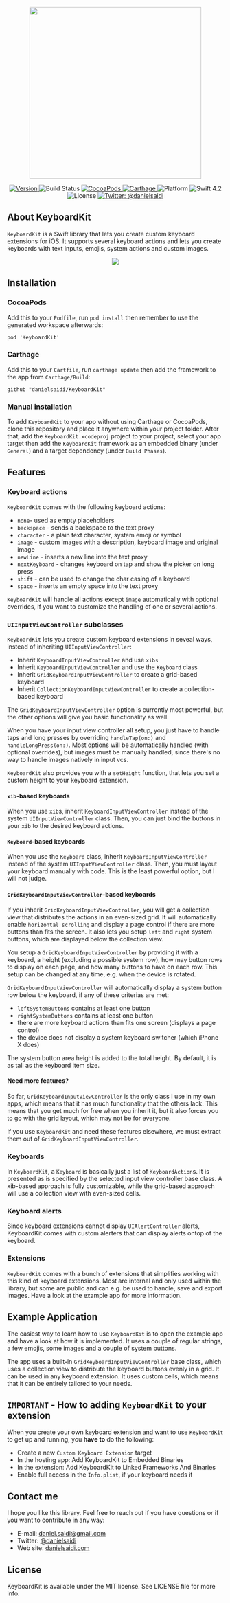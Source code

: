 <p align="center">
    <img src ="Resources/Logo.png" width=400 />
</p>

<p align="center">
    <a href="https://github.com/danielsaidi/KeyboardKit">
        <img src="https://badge.fury.io/gh/danielsaidi%2FKeyboardKit.svg?style=flat" alt="Version" />
    </a>
    <img src="https://api.travis-ci.org/danielsaidi/KeyboardKit.svg" alt="Build Status" />
    <a href="https://cocoapods.org/pods/KeyboardKit">
        <img src="https://img.shields.io/cocoapods/v/KeyboardKit.svg?style=flat" alt="CocoaPods" />
    </a>
    <a href="https://github.com/Carthage/Carthage">
        <img src="https://img.shields.io/badge/carthage-supported-green.svg?style=flat" alt="Carthage" />
    </a>
    <img src="https://img.shields.io/cocoapods/p/KeyboardKit.svg?style=flat" alt="Platform" />
    <img src="https://img.shields.io/badge/Swift-4.2-orange.svg" alt="Swift 4.2" />
    <img src="https://badges.frapsoft.com/os/mit/mit.svg?style=flat&v=102" alt="License" />
    <a href="https://twitter.com/danielsaidi">
        <img src="https://img.shields.io/badge/contact-@danielsaidi-blue.svg?style=flat" alt="Twitter: @danielsaidi" />
    </a>
</p>


## About KeyboardKit

`KeyboardKit` is a Swift library that lets you create custom keyboard extensions
for iOS. It supports several keyboard actions and lets you create keyboards with
text inputs, emojis, system actions and custom images.

<p align="center">
    <img src ="Resources/Demo.gif" />
</p>


## Installation

### CocoaPods

Add this to your `Podfile`, run `pod install` then remember to use the generated
workspace afterwards:

```
pod 'KeyboardKit'
```

### Carthage

Add this to your `Cartfile`, run `carthage update` then add the framework to the
app from `Carthage/Build`:

```
github "danielsaidi/KeyboardKit"
```

### Manual installation

To add `KeyboardKit` to your app without using Carthage or CocoaPods, clone this
repository and place it anywhere within your project folder. After that, add the
`KeyboardKit.xcodeproj` project to your project, select your app target then add
the `KeyboardKit` framework as an embedded binary (under `General`) and a target
dependency (under `Build Phases`).


## Features

### Keyboard actions

`KeyboardKit` comes with the following keyboard actions:

* `none`- used as empty placeholders
* `backspace` - sends a backspace to the text proxy
* `character` - a plain text character, system emoji or symbol
* `image` - custom images with a description, keyboard image and original image
* `newLine` - inserts a new line into the text proxy
* `nextKeyboard` - changes keyboard on tap and show the picker on long press
* `shift` - can be used to change the char casing of a keyboard
* `space` - inserts an empty space into the text proxy

`KeyboardKit` will handle all actions except `image` automatically with optional
overrides, if you want to customize the handling of one or several actions.

### `UIInputViewController` subclasses

`KeyboardKit` lets you create custom keyboard extensions in seveal ways, instead
of inheriting `UIInputViewController`:

* Inherit `KeyboardInputViewController` and use `xibs`
* Inherit `KeyboardInputViewController` and use the `Keyboard` class
* Inherit `GridKeyboardInputViewController` to create a grid-based keyboard
* Inherit `CollectionKeyboardInputViewController` to create a collection-based keyboard

The `GridKeyboardInputViewController` option is currently most powerful, but the
other options will give you basic functionality as well.

When you have your input view controller all setup, you just have to handle taps
and long presses by overriding `handleTap(on:)` and `handleLongPress(on:)`. Most
options will be automatically handled (with optional overrides), but images must
be manually handled, since there's no way to handle images natively in input vcs.

`KeyboardKit` also provides you with a `setHeight` function, that lets you set a
custom height to your keyboard extension.

#### `xib`-based keyboards

When you use `xib`s, inherit `KeyboardInputViewController` instead of the system `UIInputViewController` class. Then, you can just bind the buttons in your `xib`
to the desired keyboard actions.

#### `Keyboard`-based keyboards

When you use the `Keyboard` class, inherit `KeyboardInputViewController` instead
of the system `UIInputViewController` class. Then, you must layout your keyboard
manually with code. This is the least powerful option, but I will not judge.

#### `GridKeyboardInputViewController`-based keyboards

If you inherit `GridKeyboardInputViewController`, you will get a collection view
that distributes the actions in an even-sized grid. It will automatically enable
`horizontal scrolling` and display a page control if there are more buttons than
fits the screen. It also lets you setup `left` and `right` system buttons, which
are displayed below the collection view. 

You setup a `GridKeyboardInputViewController` by providing it with a keyboard, a
height (excluding a possible system row), how may button rows to display on each
page, and how many buttons to have on each row. This setup can be changed at any
time, e.g. when the device is rotated.

`GridKeyboardInputViewController` will automatically display a system button row
below the keyboard, if any of these criterias are met:

* `leftSystemButtons` contains at least one button
* `rightSystemButtons` contains at least one button
* there are more keyboard actions than fits one screen (displays a page control)
* the device does not display a system keyboard switcher (which iPhone X does)

The system button area height is added to the total height. By default, it is as
tall as the keyboard item size.

#### Need more features?

So far, `GridKeyboardInputViewController` is the only class I use in my own apps,
which means that it has much functionality that the others lack. This means that
you get much for free when you inherit it, but it also forces you to go with the
grid layout, which may not be for everyone.

If you use `KeyboardKit` and need these features elsewhere, we must extract them
out of `GridKeyboardInputViewController`.

### Keyboards

In `KeyboardKit`, a `Keyboard` is basically just a list of `KeyboardAction`s. It
is presented as is specified by the selected input view controller base class. A
xib-based approach is fully customizable, while the grid-based approach will use
a collection view with even-sized cells.

### Keyboard alerts

Since keyboard extensions cannot display `UIAlertController` alerts, KeyboardKit
comes with custom alerters that can display alerts ontop of the keyboard.

### Extensions

`KeyboardKit` comes with a bunch of extensions that simplifies working with this
kind of keyboard extensions. Most are internal and only used within the library,
but some are public and can e.g. be used to handle, save and export images. Have
a look at the example app for more information.


## Example Application

The easiest way to learn how to use `KeyboardKit` is to open the example app and
have a look at how it is implemented. It uses a couple of regular strings, a few
emojis, some images and a couple of system buttons.

The app uses a built-in `GridKeyboardInputViewController` base class, which uses
a collection view to distribute the keyboard buttons evenly in a grid. It can be
used in any keyboard extension. It uses custom cells, which means that it can be
entirely tailored to your needs.


## `IMPORTANT` - How to adding `KeyboardKit` to your extension

When you create your own keyboard extension and want to use `KeyboardKit` to get
up and running, you **have to** do the following:

* Create a new `Custom Keyboard Extension` target
* In the hosting app: Add KeyboardKit to Embedded Binaries
* In the extension: Add KeyboardKit to Linked Frameworks And Binaries
* Enable full access in the `Info.plist`, if your keyboard needs it


## Contact me

I hope you like this library. Feel free to reach out if you have questions or if
you want to contribute in any way:

* E-mail: [daniel.saidi@gmail.com](mailto:daniel.saidi@gmail.com)
* Twitter: [@danielsaidi](http://www.twitter.com/danielsaidi)
* Web site: [danielsaidi.com](http://www.danielsaidi.com)


## License

KeyboardKit is available under the MIT license. See LICENSE file for more info.


[Carthage]: https://github.com/Carthage/Carthage
[CocoaPods]: https://cocoapods.org/